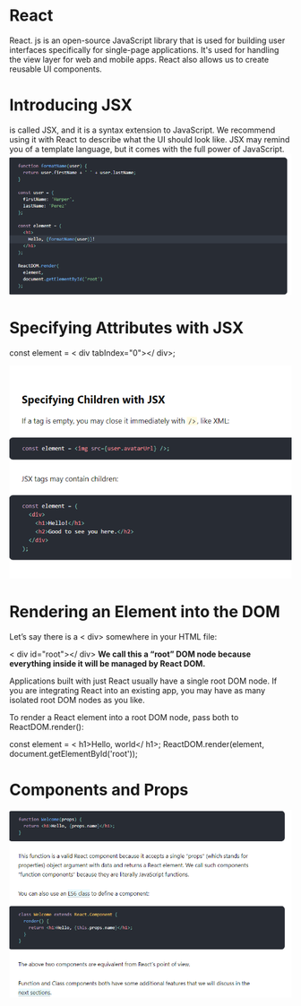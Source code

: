 # React 
React. js is an open-source JavaScript library that is used for building user interfaces specifically for single-page applications. It's used for handling the view layer for web and mobile apps. React also allows us to create reusable UI components.

# Introducing JSX
 is called JSX, and it is a syntax extension to JavaScript. We recommend using it with React to describe what the UI should look like. JSX may remind you of a template language, but it comes with the full power of JavaScript.
 ![img1](img1.png)

 # Specifying Attributes with JSX
 const element = < div tabIndex="0"></ div>;

 ![img2](r2.png)

 # Rendering an Element into the DOM
Let’s say there is a < div> somewhere in your HTML file:

< div id="root"></ div>
 **We call this a “root” DOM node because everything inside it will be managed by React DOM.**

Applications built with just React usually have a single root DOM node. If you are integrating React into an existing app, you may have as many isolated root DOM nodes as you like.

To render a React element into a root DOM node, pass both to ReactDOM.render():

const element = < h1>Hello, world</ h1>;
ReactDOM.render(element, document.getElementById('root'));

# Components and Props

![img3](r3.png)